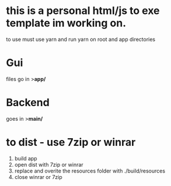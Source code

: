 # this is a personal html/js to exe template im working on.
 to use must use yarn and run yarn on root and app directories
# Gui 
files go in >__app/__
# Backend
goes in >__main/__

# to dist - use 7zip or winrar
1. build app
2. open dist with 7zip or winrar
3. replace and overite the resources folder with ./build/resources
4. close winrar or 7zip